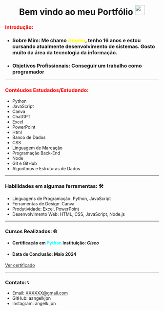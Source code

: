 <h1 align="center">Bem vindo ao meu Portfólio <img src="https://images.emojiterra.com/google/noto-emoji/animated-emoji/1f44b.gif" width="32"></h1>


<h3><span style="color:red;">Introdução:</span></h3>

* <h3> Sobre Mim: Me chamo <span style="color:yellow;">Angelo</span>, tenho 16 anos e estou cursando atualmente desenvolvimento de sistemas. Gosto muito da área da tecnologia da informação. </h3>

- <h3> Objetivos Profissionais: Conseguir um trabalho como programador </h3>

---

<h3><span style="color:red;">Contéudos Estudados/Estudando:</span></h3>

- Python
- JavaScript
- Canva
- ChatGPT
- Excel
- PowerPoint
- Html
- Banco de Dados
- CSS
- Linguagem de Marcação
- Programação Back-End
- Node
- Git e GitHub
- Algoritmos e Estruturas de Dados

---

<h3> Habilidades em algumas ferramentas: 🛠️ </h3>

- Linguagens de Programação: Python, JavaScript
- Ferramentas de Design: Canva
- Produtividade: Excel, PowerPoint
- Desenvolvimento Web: HTML, CSS, JavaScript, Node.js

---

<h3> Cursos Realizados: 🌐 </h3>

- #### Certificação em <span style="color:cyan;">Python</span> Instituição: <i>Cisco</i>
- #### Data de Conclusão: Maio 2024

<a href="https://www.credly.com/earner/earned/badge/a5b2d333-68f6-49f5-84f1-eefc21d27cad" class="github-button" target="_blank">
Ver certificado
</a>

---

<h3> Contato: 📞 </h3>

- Email: XXXXXX@gmail.com
- GitHub: aangelkjpn
- Instagram: angelk.jpn
